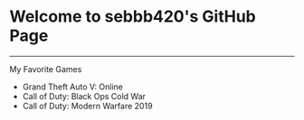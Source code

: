 # Welcome to sebbb420's GitHub Page
---
My Favorite Games
- Grand Theft Auto V: Online
- Call of Duty: Black Ops Cold War
- Call of Duty: Modern Warfare 2019 
